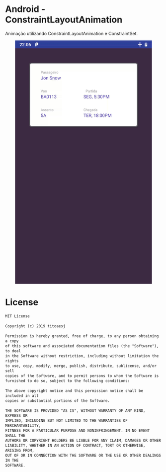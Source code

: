 # Android - ConstraintLayoutAnimation

Animação utilizando ConstraintLayoutAnimation e ConstraintSet.

<div align="center">
    <img src="https://github.com/titoaesj/ConstraintLayoutAnimation/blob/master/demo.gif" alt="demo app" width="440" height="783"/>
</div>

# License

```
MIT License

Copyright (c) 2019 titoaesj

Permission is hereby granted, free of charge, to any person obtaining a copy
of this software and associated documentation files (the "Software"), to deal
in the Software without restriction, including without limitation the rights
to use, copy, modify, merge, publish, distribute, sublicense, and/or sell
copies of the Software, and to permit persons to whom the Software is
furnished to do so, subject to the following conditions:

The above copyright notice and this permission notice shall be included in all
copies or substantial portions of the Software.

THE SOFTWARE IS PROVIDED "AS IS", WITHOUT WARRANTY OF ANY KIND, EXPRESS OR
IMPLIED, INCLUDING BUT NOT LIMITED TO THE WARRANTIES OF MERCHANTABILITY,
FITNESS FOR A PARTICULAR PURPOSE AND NONINFRINGEMENT. IN NO EVENT SHALL THE
AUTHORS OR COPYRIGHT HOLDERS BE LIABLE FOR ANY CLAIM, DAMAGES OR OTHER
LIABILITY, WHETHER IN AN ACTION OF CONTRACT, TORT OR OTHERWISE, ARISING FROM,
OUT OF OR IN CONNECTION WITH THE SOFTWARE OR THE USE OR OTHER DEALINGS IN THE
SOFTWARE.
```
